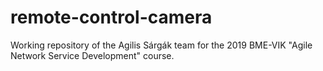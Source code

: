 # remote-control-camera
Working repository of the Agilis Sárgák team for the 2019 BME-VIK "Agile Network Service Development" course.
